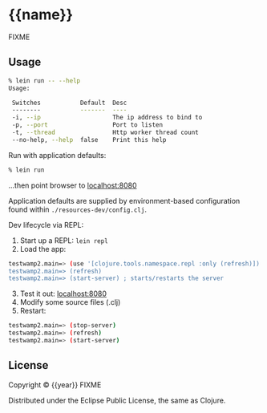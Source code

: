 # {{name}}

FIXME

## Usage

```bash
% lein run -- --help
Usage:

 Switches           Default  Desc
 --------           -------  ----
 -i, --ip                    The ip address to bind to
 -p, --port                  Port to listen
 -t, --thread                Http worker thread count
 --no-help, --help  false    Print this help
```

Run with application defaults:

```bash
% lein run
```
...then point browser to [localhost:8080](http://localhost:8080)

Application defaults are supplied by environment-based configuration
found within `./resources-dev/config.clj`.

Dev lifecycle via REPL:

 1. Start up a REPL: `lein repl`
 2. Load the app:

```bash
testwamp2.main=> (use '[clojure.tools.namespace.repl :only (refresh)])
testwamp2.main=> (refresh)
testwamp2.main=> (start-server) ; starts/restarts the server
```
 3. Test it out: [localhost:8080](http://localhost:8080)
 4. Modify some source files (.clj)
 5. Restart:

```bash
testwamp2.main=> (stop-server)
testwamp2.main=> (refresh)
testwamp2.main=> (start-server)
```

## License

Copyright © {{year}} FIXME

Distributed under the Eclipse Public License, the same as Clojure.
